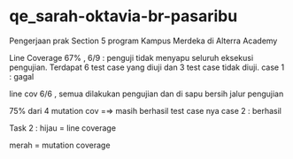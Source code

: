 # qe_sarah-oktavia-br-pasaribu

Pengerjaan prak Section 5 program Kampus Merdeka di Alterra Academy

Line Coverage 67% , 6/9 : penguji tidak menyapu seluruh eksekusi pengujian. Terdapat 6 test case yang diuji dan 3 test case tidak diuji. case 1 : gagal

line cov 6/6 , semua dilakukan pengujian dan di sapu bersih jalur pengujian

75% dari 4 mutation cov =⇒ masih berhasil test case nya case 2 : berhasil

Task 2 : hijau = line coverage

merah = mutation coverage

